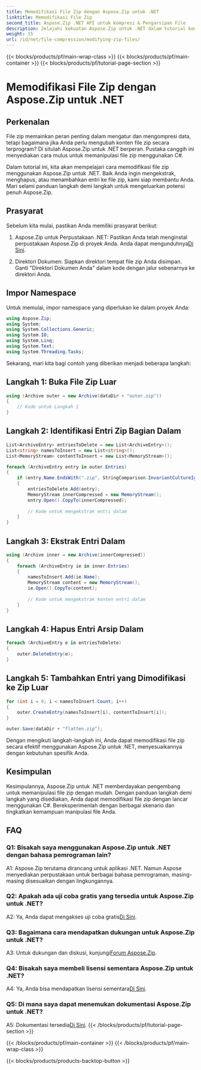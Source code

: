 ```yaml
---
title: Memodifikasi File Zip dengan Aspose.Zip untuk .NET
linktitle: Memodifikasi File Zip
second_title: Aspose.Zip .NET API untuk Kompresi & Pengarsipan File
description: Jelajahi kekuatan Aspose.Zip untuk .NET dalam tutorial komprehensif ini. Belajar memodifikasi file zip dengan lancar menggunakan C#.
weight: 15
url: /id/net/file-compression/modifying-zip-files/
---
```


{{< blocks/products/pf/main-wrap-class >}}
{{< blocks/products/pf/main-container >}}
{{< blocks/products/pf/tutorial-page-section >}}

# Memodifikasi File Zip dengan Aspose.Zip untuk .NET

## Perkenalan

File zip memainkan peran penting dalam mengatur dan mengompresi data, tetapi bagaimana jika Anda perlu mengubah konten file zip secara terprogram? Di situlah Aspose.Zip untuk .NET berperan. Pustaka canggih ini menyediakan cara mulus untuk memanipulasi file zip menggunakan C#.

Dalam tutorial ini, kita akan mempelajari cara memodifikasi file zip menggunakan Aspose.Zip untuk .NET. Baik Anda ingin mengekstrak, menghapus, atau menambahkan entri ke file zip, kami siap membantu Anda. Mari selami panduan langkah demi langkah untuk mengeluarkan potensi penuh Aspose.Zip.

## Prasyarat

Sebelum kita mulai, pastikan Anda memiliki prasyarat berikut:

1.  Aspose.Zip untuk Perpustakaan .NET: Pastikan Anda telah menginstal perpustakaan Aspose.Zip di proyek Anda. Anda dapat mengunduhnya[Di Sini](https://releases.aspose.com/zip/net/).

2. Direktori Dokumen: Siapkan direktori tempat file zip Anda disimpan. Ganti "Direktori Dokumen Anda" dalam kode dengan jalur sebenarnya ke direktori Anda.

## Impor Namespace

Untuk memulai, impor namespace yang diperlukan ke dalam proyek Anda:

```csharp
using Aspose.Zip;
using System;
using System.Collections.Generic;
using System.IO;
using System.Linq;
using System.Text;
using System.Threading.Tasks;
```

Sekarang, mari kita bagi contoh yang diberikan menjadi beberapa langkah:

## Langkah 1: Buka File Zip Luar

```csharp
using (Archive outer = new Archive(dataDir + "outer.zip"))
{
    // Kode untuk Langkah 1
}
```

## Langkah 2: Identifikasi Entri Zip Bagian Dalam

```csharp
List<ArchiveEntry> entriesToDelete = new List<ArchiveEntry>();
List<string> namesToInsert = new List<string>();
List<MemoryStream> contentToInsert = new List<MemoryStream>();

foreach (ArchiveEntry entry in outer.Entries)
{
    if (entry.Name.EndsWith(".zip", StringComparison.InvariantCultureIgnoreCase))
    {
        entriesToDelete.Add(entry);
        MemoryStream innerCompressed = new MemoryStream();
        entry.Open().CopyTo(innerCompressed);
        
        // Kode untuk mengekstrak entri dalam
    }
}
```

## Langkah 3: Ekstrak Entri Dalam

```csharp
using (Archive inner = new Archive(innerCompressed))
{
    foreach (ArchiveEntry ie in inner.Entries)
    {
        namesToInsert.Add(ie.Name);
        MemoryStream content = new MemoryStream();
        ie.Open().CopyTo(content);
        
        // Kode untuk mengekstrak konten entri dalam
    }
}
```

## Langkah 4: Hapus Entri Arsip Dalam

```csharp
foreach (ArchiveEntry e in entriesToDelete)
{
    outer.DeleteEntry(e);
}
```

## Langkah 5: Tambahkan Entri yang Dimodifikasi ke Zip Luar

```csharp
for (int i = 0; i < namesToInsert.Count; i++)
{
    outer.CreateEntry(namesToInsert[i], contentToInsert[i]);
}

outer.Save(dataDir + "flatten.zip");
```

Dengan mengikuti langkah-langkah ini, Anda dapat memodifikasi file zip secara efektif menggunakan Aspose.Zip untuk .NET, menyesuaikannya dengan kebutuhan spesifik Anda.

## Kesimpulan

Kesimpulannya, Aspose.Zip untuk .NET memberdayakan pengembang untuk memanipulasi file zip dengan mudah. Dengan panduan langkah demi langkah yang disediakan, Anda dapat memodifikasi file zip dengan lancar menggunakan C#. Bereksperimenlah dengan berbagai skenario dan tingkatkan kemampuan manipulasi file Anda.

## FAQ

### Q1: Bisakah saya menggunakan Aspose.Zip untuk .NET dengan bahasa pemrograman lain?

A1: Aspose.Zip terutama dirancang untuk aplikasi .NET. Namun Aspose menyediakan perpustakaan untuk berbagai bahasa pemrograman, masing-masing disesuaikan dengan lingkungannya.

### Q2: Apakah ada uji coba gratis yang tersedia untuk Aspose.Zip untuk .NET?

 A2: Ya, Anda dapat mengakses uji coba gratis[Di Sini](https://releases.aspose.com/).

### Q3: Bagaimana cara mendapatkan dukungan untuk Aspose.Zip untuk .NET?

 A3: Untuk dukungan dan diskusi, kunjungi[Forum Aspose.Zip](https://forum.aspose.com/c/zip/37).

### Q4: Bisakah saya membeli lisensi sementara Aspose.Zip untuk .NET?

 A4: Ya, Anda bisa mendapatkan lisensi sementara[Di Sini](https://purchase.aspose.com/temporary-license/).

### Q5: Di mana saya dapat menemukan dokumentasi Aspose.Zip untuk .NET?

 A5: Dokumentasi tersedia[Di Sini](https://reference.aspose.com/zip/net/).
{{< /blocks/products/pf/tutorial-page-section >}}

{{< /blocks/products/pf/main-container >}}
{{< /blocks/products/pf/main-wrap-class >}}

{{< blocks/products/products-backtop-button >}}
